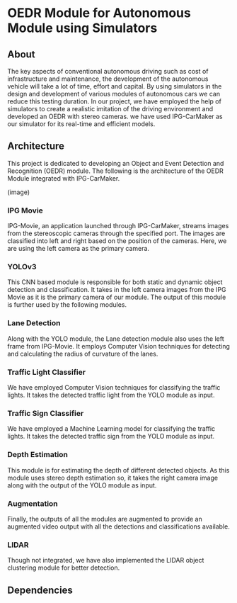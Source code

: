 # OEDR Module for Autonomous Module using Simulators
## About
The key aspects of conventional autonomous driving such as cost of infrastructure and maintenance, the development of the autonomous vehicle will take a lot of time, effort and capital. By using simulators in the design and development of various modules of autonomous cars we can reduce this testing duration. In our project, we have employed the help of simulators to create a realistic imitation of the driving environment and developed an OEDR with stereo cameras. we have used IPG-CarMaker as our simulator for its real-time and efficient models.

## Architecture
This project is dedicated to developing an Object and Event Detection and Recognition (OEDR) module. The following is the architecture of the OEDR Module integrated with IPG-CarMaker.

(image)

### IPG Movie
IPG-Movie, an application launched through IPG-CarMaker, streams images from the stereoscopic cameras through the specified port.
The images are classified into left and right based on the position of the cameras. Here, we are using the left camera as the primary camera.

### YOLOv3
This CNN based module is responsible for both static and dynamic object detection and classification. It takes in the left camera images from the IPG Movie as it is the primary camera of our module. The output of this module is further used by the following modules. 

### Lane Detection
Along with the YOLO module, the Lane detection module also uses the left frame from IPG-Movie. It employs Computer Vision techniques for detecting and calculating the radius of curvature of the lanes.

### Traffic Light Classifier
We have employed Computer Vision techniques for classifying the traffic lights. It takes the detected traffic light from the YOLO module as input.

### Traffic Sign Classifier
We have employed a Machine Learning model for classifying the traffic lights. It takes the detected traffic sign from the YOLO module as input.

### Depth Estimation
This module is for estimating the depth of different detected objects. As this module uses stereo depth estimation so, it takes the right camera image along with the output of the YOLO module as input.

### Augmentation
Finally, the outputs of all the modules are augmented to provide an augmented video output with all the detections and classifications available.

### LIDAR
Though not integrated, we have also implemented the LIDAR object clustering module for better detection.

## Dependencies
